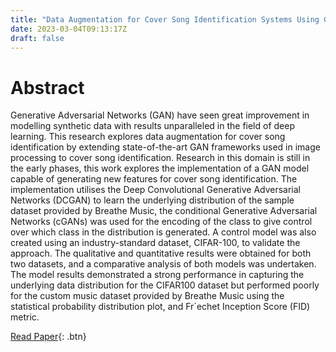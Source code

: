 ```yaml
---
title: "Data Augmentation for Cover Song Identification Systems Using Generative Adversarial Networks"
date: 2023-03-04T09:13:17Z
draft: false
---
```





Abstract
===================================

Generative Adversarial Networks (GAN) have seen great improvement in modelling
synthetic data with results unparalleled in the field of deep learning. This research explores
data augmentation for cover song identification by extending state-of-the-art GAN
frameworks used in image processing to cover song identification. Research in this domain
is still in the early phases, this work explores the implementation of a GAN model capable
of generating new features for cover song identification. The implementation utilises the
Deep Convolutional Generative Adversarial Networks (DCGAN) to learn the underlying
distribution of the sample dataset provided by Breathe Music, the conditional Generative
Adversarial Networks (cGANs) was used for the encoding of the class to give control over
which class in the distribution is generated. A control model was also created using an
industry-standard dataset, CIFAR-100, to validate the approach. The qualitative and
quantitative results were obtained for both two datasets, and a comparative analysis of
both models was undertaken. The model results demonstrated a strong performance in
capturing the underlying data distribution for the CIFAR100 dataset but performed poorly
for the custom music dataset provided by Breathe Music using the statistical probability
distribution plot, and Fr´echet Inception Score (FID) metric.

[Read Paper](https://github.com/Muizzkolapo/masters-dissertation/blob/main/Muizz%20Lateef%20Dissertation.pdf){: .btn}
